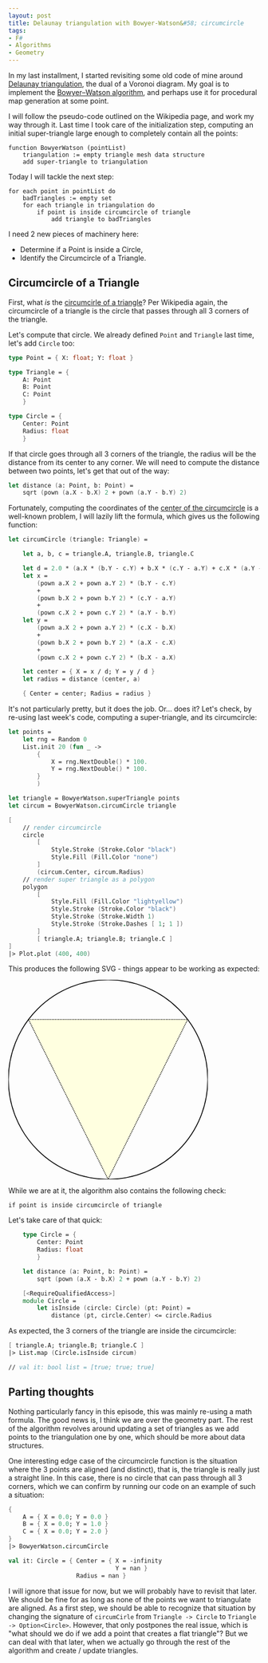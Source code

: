 ```yaml
---
layout: post
title: Delaunay triangulation with Bowyer-Watson&#58; circumcircle
tags:
- F#
- Algorithms
- Geometry
---
```


In my last installment, I started revisiting some old code of mine around 
[Delaunay triangulation][1], the dual of a Voronoi diagram. My goal is to 
implement the [Bowyer–Watson algorithm][2], and perhaps use it for procedural 
map generation at some point.  

I will follow the pseudo-code outlined on the Wikipedia page, and work my way 
through it. Last time I took care of the initialization step, computing an 
initial super-triangle large enough to completely contain all the points:  

```
function BowyerWatson (pointList)
    triangulation := empty triangle mesh data structure
    add super-triangle to triangulation
```

Today I will tackle the next step:  

```
for each point in pointList do
    badTriangles := empty set
    for each triangle in triangulation do
        if point is inside circumcircle of triangle
            add triangle to badTriangles
```

<!--more-->

I need 2 new pieces of machinery here:  

- Determine if a Point is inside a Circle,  
- Identify the Circumcircle of a Triangle.  

## Circumcircle of a Triangle

First, what _is_ the [circumcirle of a triangle][3]? Per Wikipedia again, the 
circumcircle of a triangle is the circle that passes through all 3 corners of 
the triangle.  

Let's compute that circle. We already defined `Point` and `Triangle` last time, 
let's add `Circle` too:  

``` fsharp
type Point = { X: float; Y: float }

type Triangle = {
    A: Point
    B: Point
    C: Point
    }

type Circle = {
    Center: Point
    Radius: float
    }
```

If that circle goes through all 3 corners of the triangle, the radius will be 
the distance from its center to any corner. We will need to compute the 
distance between two points, let's get that out of the way: 

``` fsharp
let distance (a: Point, b: Point) =
    sqrt (pown (a.X - b.X) 2 + pown (a.Y - b.Y) 2)
```

Fortunately, computing the coordinates of the [center of the circumcircle][4] 
is a well-known problem, I will lazily lift the formula, which gives us the 
following function:  

``` fsharp
let circumCircle (triangle: Triangle) =

    let a, b, c = triangle.A, triangle.B, triangle.C

    let d = 2.0 * (a.X * (b.Y - c.Y) + b.X * (c.Y - a.Y) + c.X * (a.Y - b.Y))
    let x =
        (pown a.X 2 + pown a.Y 2) * (b.Y - c.Y)
        +
        (pown b.X 2 + pown b.Y 2) * (c.Y - a.Y)
        +
        (pown c.X 2 + pown c.Y 2) * (a.Y - b.Y)
    let y =
        (pown a.X 2 + pown a.Y 2) * (c.X - b.X)
        +
        (pown b.X 2 + pown b.Y 2) * (a.X - c.X)
        +
        (pown c.X 2 + pown c.Y 2) * (b.X - a.X)

    let center = { X = x / d; Y = y / d }
    let radius = distance (center, a)

    { Center = center; Radius = radius }
```

It's not particularly pretty, but it does the job. Or... does it? Let's check, 
by re-using last week's code, computing a super-triangle, and its 
circumcircle:  

``` fsharp
let points =
    let rng = Random 0
    List.init 20 (fun _ ->
        {
            X = rng.NextDouble() * 100.
            Y = rng.NextDouble() * 100.
        }
        )

let triangle = BowyerWatson.superTriangle points
let circum = BowyerWatson.circumCircle triangle

[
    // render circumcircle
    circle
        [
            Style.Stroke (Stroke.Color "black")
            Style.Fill (Fill.Color "none")
        ]
        (circum.Center, circum.Radius)
    // render super triangle as a polygon
    polygon
        [
            Style.Fill (Fill.Color "lightyellow")
            Style.Stroke (Stroke.Color "black")
            Style.Stroke (Stroke.Width 1)
            Style.Stroke (Stroke.Dashes [ 1; 1 ])
        ]
        [ triangle.A; triangle.B; triangle.C ]
]
|> Plot.plot (400, 400)
```

This produces the following SVG - things appear to be working as expected:  

<svg width="400" height="400" viewbox="-69.33438983881598 -44.86570933462417 240.89842650483317 240.89842650483317">
  <circle cx="51.114823413600604" cy="75.58350391779241" r="120.44921325241658" stroke="black" fill="none"/>
  <polygon points="-45.035964830329625,3.0366990729406003 147.26561165753083,3.0366990729406003 51.1148234136006,196.032717170209" fill="lightyellow" stroke="black" stroke-width="1" stroke-dasharray="1 1"/>
</svg>

While we are at it, the algorithm also contains the following check:  

```
if point is inside circumcircle of triangle
```

Let's take care of that quick:  

``` fsharp
    type Circle = {
        Center: Point
        Radius: float
        }

    let distance (a: Point, b: Point) =
        sqrt (pown (a.X - b.X) 2 + pown (a.Y - b.Y) 2)

    [<RequireQualifiedAccess>]
    module Circle =
        let isInside (circle: Circle) (pt: Point) =
            distance (pt, circle.Center) <= circle.Radius
```

As expected, the 3 corners of the triangle are inside the circumcircle:  

``` fsharp
[ triangle.A; triangle.B; triangle.C ]
|> List.map (Circle.isInside circum)

// val it: bool list = [true; true; true]
```

## Parting thoughts

Nothing particularly fancy in this episode, this was mainly re-using a math 
formula. The good news is, I think we are over the geometry part. The rest of 
the algorithm revolves around updating a set of triangles as we add points to 
the triangulation one by one, which should be more about data structures.  

One interesting edge case of the circumcircle function is the situation where 
the 3 points are aligned (and distinct), that is, the triangle is really just a 
straight line. In this case, there is no circle that can pass through all 3 
corners, which we can confirm by running our code on an example of such a 
situation:  

``` fsharp
{
    A = { X = 0.0; Y = 0.0 }
    B = { X = 0.0; Y = 1.0 }
    C = { X = 0.0; Y = 2.0 }
}
|> BowyerWatson.circumCircle

val it: Circle = { Center = { X = -infinity
                              Y = nan }
                   Radius = nan }
```

I will ignore that issue for now, but we will probably have to revisit that 
later. We should be fine for as long as none of the points we want to 
triangulate are aligned. As a first step, we should be able to recognize that 
situation by changing the signature of `circumCirle` from 
`Triangle -> Circle` to `Triangle -> Option<Circle>`. However, that only 
postpones the real issue, which is "what should we do if we add a point that 
creates a flat triangle"? But we can deal with that later, when we actually 
go through the rest of the algorithm and create / update triangles.  

[1]: https://en.wikipedia.org/wiki/Delaunay_triangulation
[2]: https://en.wikipedia.org/wiki/Bowyer%E2%80%93Watson_algorithm
[3]: https://en.wikipedia.org/wiki/Circumcircle
[4]: https://en.wikipedia.org/wiki/Circumcircle#Cartesian_coordinates_2